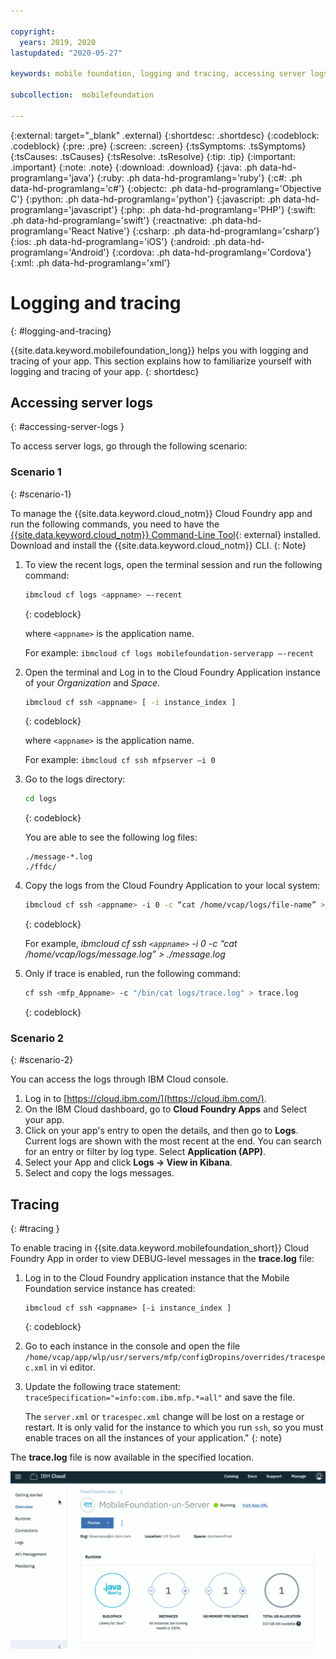 ```yaml
---

copyright:
  years: 2019, 2020
lastupdated: "2020-05-27"

keywords: mobile foundation, logging and tracing, accessing server logs, logging, tracing

subcollection:  mobilefoundation

---
```


{:external: target="_blank" .external}
{:shortdesc: .shortdesc}
{:codeblock: .codeblock}
{:pre: .pre}
{:screen: .screen}
{:tsSymptoms: .tsSymptoms}
{:tsCauses: .tsCauses}
{:tsResolve: .tsResolve}
{:tip: .tip}
{:important: .important}
{:note: .note}
{:download: .download}
{:java: .ph data-hd-programlang='java'}
{:ruby: .ph data-hd-programlang='ruby'}
{:c#: .ph data-hd-programlang='c#'}
{:objectc: .ph data-hd-programlang='Objective C'}
{:python: .ph data-hd-programlang='python'}
{:javascript: .ph data-hd-programlang='javascript'}
{:php: .ph data-hd-programlang='PHP'}
{:swift: .ph data-hd-programlang='swift'}
{:reactnative: .ph data-hd-programlang='React Native'}
{:csharp: .ph data-hd-programlang='csharp'}
{:ios: .ph data-hd-programlang='iOS'}
{:android: .ph data-hd-programlang='Android'}
{:cordova: .ph data-hd-programlang='Cordova'}
{:xml: .ph data-hd-programlang='xml'}

# Logging and tracing
{: #logging-and-tracing}

{{site.data.keyword.mobilefoundation_long}} helps you with logging and tracing of your app. This section explains how to familiarize yourself with logging and tracing of your app. 
{: shortdesc}

## Accessing server logs
{: #accessing-server-logs }

To access server logs, go through the following scenario:

### Scenario 1
{: #scenario-1}

To manage the {{site.data.keyword.cloud_notm}} Cloud Foundry app and run the following commands, you need to have the [{{site.data.keyword.cloud_notm}} Command-Line Tool](https://github.com/cloudfoundry/cli/releases){: external} installed. Download and install the {{site.data.keyword.cloud_notm}} CLI.
{: Note}

1. To view the recent logs, open the terminal session and run the following command:

   ```bash
   ibmcloud cf logs <appname> –-recent
   ```
   {: codeblock}
    
   where `<appname>` is the application name.

   For example: `ibmcloud cf logs mobilefoundation-serverapp –-recent`

1. Open the terminal and Log in to the Cloud Foundry Application instance of your *Organization* and *Space*.

   ```bash
   ibmcloud cf ssh <appname> [ -i instance_index ]
   ```
   {: codeblock}

   where `<appname>` is the application name.

   For example: `ibmcloud cf ssh mfpserver –i 0`
    
1. Go to the logs directory:

   ```bash
   cd logs
   ```
   {: codeblock}
 
   You are able to see the following log files:

   ``` 
   ./message-*.log
   ./ffdc/
   ```

1. Copy the logs from the Cloud Foundry Application to your local system:

   ```bash
   ibmcloud cf ssh <appname> -i 0 -c “cat /home/vcap/logs/file-name” > ./file-name
   ```
   {: codeblock}

   For example, *ibmcloud cf ssh `<appname>` -i 0 -c “cat /home/vcap/logs/message.log” > ./message.log*

1. Only if trace is enabled, run the following command:
 
   ```bash
   cf ssh <mfp_Appname> -c "/bin/cat logs/trace.log" > trace.log
   ```
   {: codeblock}

### Scenario 2
{: #scenario-2}

You can access the logs through IBM Cloud console. 

1. Log in to [https://cloud.ibm.com/](https://cloud.ibm.com/).
1. On the IBM Cloud dashboard, go to **Cloud Foundry Apps** and Select your app.
1. Click on your app's entry to open the details, and then go to **Logs**. Current logs are shown with the most recent at the end. You can search for an entry or filter by log type. Select **Application (APP)**.
1. Select your App and click **Logs → View in Kibana**.
1. Select and copy the logs messages.

## Tracing
{: #tracing }

To enable tracing in {{site.data.keyword.mobilefoundation_short}} Cloud Foundry App in order to view DEBUG-level messages in the **trace.log** file:

1. Log in to the Cloud Foundry application instance that the Mobile Foundation service instance has created:

   ```
   ibmcloud cf ssh <appname> [-i instance_index ]
   ```
   {: codeblock}

1. Go to each instance in the console and open the file `/home/vcap/app/wlp/usr/servers/mfp/configDropins/overrides/tracespec.xml` in vi editor.
1. Update the following trace statement: 
   `traceSpecification="=info:com.ibm.mfp.*=all"` 
   and save the file.

   The `server.xml` or `tracespec.xml` change will be lost on a restage or restart. It is only valid for the instance to which you run `ssh`, so you must enable traces on all the instances of your application."
   {: note}

The **trace.log** file is now available in the specified location.

<img class="gifplayer" alt="Server logs for the {{site.data.keyword.mobilefoundation_short}} service" src="images/mf-trace-setting.png"/>
